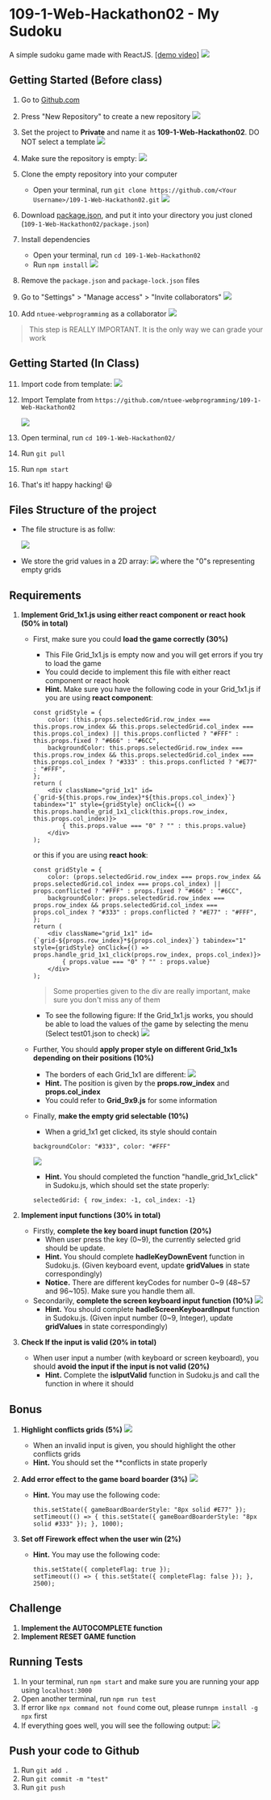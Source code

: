 # 109-1-Web-Hackathon02 - My Sudoku
A simple sudoku game made with ReactJS. [[demo video]]()
![](https://i.imgur.com/nfCTHYt.png)

## Getting Started (Before class)
1. Go to [Github.com](https://github.com/)
2. Press "New Repository" to create a new repository ![](https://i.imgur.com/Qdlxgcf.png)
3. Set the project to **Private** and name it as **109-1-Web-Hackathon02**. DO NOT select a template
    ![](https://i.imgur.com/UN0RRam.png)

4. Make sure the repository is empty:
    ![](https://i.imgur.com/tDxcSDw.png)
    
5. Clone the empty repository into your computer 
    * Open your terminal, run `git clone https://github.com/<Your Username>/109-1-Web-Hackathon02.git`
    ![](https://i.imgur.com/lT6SjWv.png)
6.  Download [package.json](https://drive.google.com/file/d/1z_xm1WhudFH0uxCIm0YrRvMhSnUB8XPn/view?usp=sharing), and put it into your directory you just cloned (`109-1-Web-Hackathon02/package.json`)
7.  Install dependencies
    * Open your terminal, run `cd 109-1-Web-Hackathon02`
    * Run `npm install`
    ![](https://i.imgur.com/KM85CY9.png)
    
8. Remove the `package.json` and `package-lock.json` files

9. Go to "Settings" > "Manage access" > "Invite collaborators" 
![](https://i.imgur.com/ykYzuwP.png)



10. Add `ntuee-webprogramming` as a collaborator
![](https://i.imgur.com/Q3SQVMX.png)

> This step is REALLY IMPORTANT. It is the only way we can grade your work

## Getting Started (In Class)
11. Import code from template:
    ![](https://i.imgur.com/16fK6KB.png)
12. Import Template from `https://github.com/ntuee-webprogramming/109-1-Web-Hackathon02`

    ![](https://i.imgur.com/dmdDfOL.png)
    
13. Open terminal, run `cd 109-1-Web-Hackathon02/`
14. Run `git pull`
15. Run `npm start`
16. That's it! happy hacking! 😃

## Files Structure of the project
* The file structure is as follw:

    ![](https://i.imgur.com/bnG4QTc.png)
    
* We store the grid values in a 2D array:
    ![](https://i.imgur.com/LViqGD2.png)
    where the "0"s representing empty grids

## Requirements
1. **Implement Grid_1x1.js using either react component or react hook (50% in total)**
    * First, make sure you could **load the game correctly (30%)**
        * This File Grid_1x1.js is empty now and you will get errors if you try to load the game
        * You could decide to implement this file with either react component or react hook
        * **Hint.** Make sure you have the following code in your Grid_1x1.js if you are using **react component**:
        ```javascript=
        const gridStyle = {
            color: (this.props.selectedGrid.row_index === this.props.row_index && this.props.selectedGrid.col_index === this.props.col_index) || this.props.conflicted ? "#FFF" : this.props.fixed ? "#666" : "#6CC",
            backgroundColor: this.props.selectedGrid.row_index === this.props.row_index && this.props.selectedGrid.col_index === this.props.col_index ? "#333" : this.props.conflicted ? "#E77" : "#FFF",
        };
        return (
            <div className="grid_1x1" id={`grid-${this.props.row_index}*${this.props.col_index}`} tabindex="1" style={gridStyle} onClick={() => this.props.handle_grid_1x1_click(this.props.row_index, this.props.col_index)}>
                { this.props.value === "0" ? "" : this.props.value}
            </div>
        );
        ```
        or this if you are using **react hook**:
        ```javascript=
        const gridStyle = {
            color: (props.selectedGrid.row_index === props.row_index && props.selectedGrid.col_index === props.col_index) || props.conflicted ? "#FFF" : props.fixed ? "#666" : "#6CC",
            backgroundColor: props.selectedGrid.row_index === props.row_index && props.selectedGrid.col_index === props.col_index ? "#333" : props.conflicted ? "#E77" : "#FFF",
        };
        return (
            <div className="grid_1x1" id={`grid-${props.row_index}*${props.col_index}`} tabindex="1" style={gridStyle} onClick={() => props.handle_grid_1x1_click(props.row_index, props.col_index)}>
                { props.value === "0" ? "" : props.value}
            </div>
        );
        ```
        > Some properties given to the div are really important, make sure you don't miss any of them
        
        * To see the following figure: 
            If the Grid_1x1.js works, you should be able to load the values of the game by selecting the menu (Select test01.json to check)
        ![](https://i.imgur.com/VGzwCvg.png)
    
    * Further, You should **apply proper style on different Grid_1x1s depending on their positions (10%)**
        * The borders of each Grid_1x1 are different:
        ![](https://i.imgur.com/ke41QEV.png)
        * **Hint.** The position is given by the **props.row_index** and **props.col_index**
        * You could refer to **Grid_9x9.js** for some information
    * Finally, **make the empty grid selectable (10%)**
        * When a grid_1x1 get clicked, its style should contain 
        ```css=
        backgroundColor: "#333", color: "#FFF"
        ```
        ![](https://i.imgur.com/eZ1d1DO.png)
        * **Hint.** You should completed the function "handle_grid_1x1_click" in Sudoku.js, which should set the state properly:
        ```json=
        selectedGrid: { row_index: -1, col_index: -1}
        ```
        
2. **Implement input functions (30% in total)**
    * Firstly, **complete the key board inupt function (20%)**
        * When user press the key (0~9), the currently selected grid should be update.
        * **Hint.** You should complete **hadleKeyDownEvent** function in Sudoku.js. (Given keyboard event, update **gridValues** in state correspondingly)
        * **Notice.** There are different keyCodes for number 0~9 (48~57 and 96~105). Make sure you handle them all.
    * Secondarily, **complete the screen keyboard input function (10%)**
        ![](https://i.imgur.com/J99Qqdp.png)
        * **Hint.** You should complete **hadleScreenKeyboardInput** function in Sudoku.js. (Given input number (0~9, Integer), update **gridValues** in state correspondingly)
3. **Check If the input is valid (20% in total)**
    * When user input a number (with keyboard or screen keyboard), you should **avoid the input if the input is not valid (20%)**
        * **Hint.** Complete the **isIputValid** function in Sudoku.js and call the function in where it should

## Bonus
1. **Highlight conflicts grids (5%)**
    ![](https://i.imgur.com/aRXdJt1.png) 
    * When an invalid input is given, you should highlight the other conflicts grids
    * **Hint.** You should set the **conflicts in state properly
        
2. **Add error effect to the game board boarder (3%)**
    ![](https://i.imgur.com/8nvOT1K.png)

    * **Hint.** You may use the following code:
        ```javascript=
        this.setState({ gameBoardBoarderStyle: "8px solid #E77" });
        setTimeout(() => { this.setState({ gameBoardBoarderStyle: "8px solid #333" }); }, 1000);
        ```
3. **Set off Firework effect when the user win (2%)**
    * **Hint.** You may use the following code:
        ```javascript=
        this.setState({ completeFlag: true });
        setTimeout(() => { this.setState({ completeFlag: false }); }, 2500);
        ```
## Challenge
1. **Implement the AUTOCOMPLETE function**
2. **Implement RESET GAME function**

## Running Tests
1. In your terminal, run `npm start` and make sure you are running your app using `localhost:3000`
2. Open another terminal, run `npm run test`
3. If error like `npx command not found` come out, please run`npm install -g npx` first
4. If everything goes well, you will see the following output:
    ![](https://i.imgur.com/Epj3zGZ.png)
    
## Push your code to Github
1. Run `git add .`
2. Run `git commit -m "test"`
3. Run `git push`
